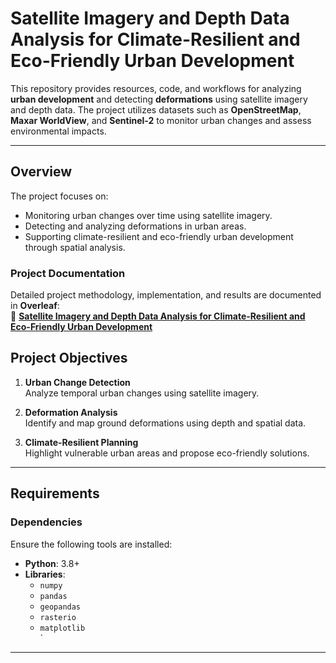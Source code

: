 # **Satellite Imagery and Depth Data Analysis for Climate-Resilient and Eco-Friendly Urban Development**

This repository provides resources, code, and workflows for analyzing **urban development** and detecting **deformations** using satellite imagery and depth data. The project utilizes datasets such as **OpenStreetMap**, **Maxar WorldView**, and **Sentinel-2** to monitor urban changes and assess environmental impacts.

---

## **Overview**

The project focuses on:

- Monitoring urban changes over time using satellite imagery.
- Detecting and analyzing deformations in urban areas.
- Supporting climate-resilient and eco-friendly urban development through spatial analysis.

### **Project Documentation**

Detailed project methodology, implementation, and results are documented in **Overleaf**:  
📄 **[Satellite Imagery and Depth Data Analysis for Climate-Resilient and Eco-Friendly Urban Development](https://www.overleaf.com/read/tpndhydtfjjn#eca53c)**



## **Project Objectives**

1. **Urban Change Detection**  
   Analyze temporal urban changes using satellite imagery.

2. **Deformation Analysis**  
   Identify and map ground deformations using depth and spatial data.

3. **Climate-Resilient Planning**  
   Highlight vulnerable urban areas and propose eco-friendly solutions.

---



## **Requirements**

### **Dependencies**

Ensure the following tools are installed:

- **Python**: 3.8+  
- **Libraries**:  
   - `numpy`  
   - `pandas`  
   - `geopandas`  
   - `rasterio`  
   - `matplotlib`  
  `  

---



